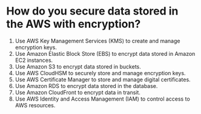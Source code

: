# How do you secure data stored in the AWS with encryption?

1. Use AWS Key Management Services (KMS) to create and manage encryption keys.
2. Use Amazon Elastic Block Store (EBS) to encrypt data stored in Amazon EC2 instances.
3. Use Amazon S3 to encrypt data stored in buckets.
4. Use AWS CloudHSM to securely store and manage encryption keys.
5. Use AWS Certificate Manager to store and manage digital certificates.
6. Use Amazon RDS to encrypt data stored in the database.
7. Use Amazon CloudFront to encrypt data in transit.
8. Use AWS Identity and Access Management (IAM) to control access to AWS resources.
